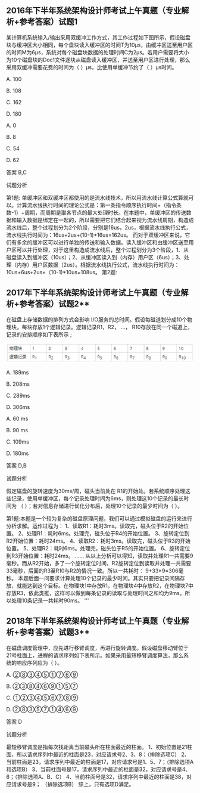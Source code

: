 ## 2016年下半年系统架构设计师考试上午真题（专业解析+参考答案）试题1

某计算机系统输入/输出采用双缓冲工作方式，其工作过程如下图所示，假设磁盘块与缓冲区大小相同，每个盘块读入缓冲区的时间T为10μs，由缓冲区送至用户区的时间M为6μs，系统对每个磁盘块数据的处理时间C为2μs。若用户需要将大小为10个磁盘块的Doc1文件逐块从磁盘读入缓冲区，并送至用户区进行处理，那么采用双缓冲需要花费的时间为（ ）μs，比使用单缓冲节约了（ ）μs时间。



A. 100

B. 108

C. 162

D. 180



A. 0

B. 8

C. 54

D. 62



答案 B,C

试题分析

第1题:
单缓冲区和双缓冲区都使用的是流水线技术，所以用流水线计算公式算就可以。计算流水线执行时间的理论公式是：第一条指令顺序执行时间+（指令条数-1）+周期，而周期是取各节点的最大处理时长。在本题中，单缓冲区的传送数据和输入数据是绑定在一起的，所以需要把它们结合起来视为流水线周期，构造成流水线后，整个过程划分为2个阶段，分别是16us，2us，根据流水线执行公式，流水线执行时间为：16us+2us+(10-1)*16us=162us。 而对于双缓冲区来说，它们有多余的缓冲区可以进行单独的传送和输入数据。读入缓冲区和由缓冲区送至用户区可以并行处理，对于这里构造成流水线后，整个过程划分为3个阶段，1、从磁盘读入到缓冲区（10us）；2、从缓冲区读入到（内存）用户区（6us）；3、处理（内存）用户区数据（2us）。根据流水线执行公式，流水线执行时间为：10us+6us+2us+（10-1)*10us=108us。
第2题:

## 2017年下半年系统架构设计师考试上午真题（专业解析+参考答案）试题2**

在磁盘上存储数据的排列方式会影响 I/O服务的总时间。假设每磁道划分成10个物理块，每块存放1个逻辑记录。逻辑记录R1，R2， …， R10存放在同一个磁道上， 记录的安排顺序如下表所示 ;

![img](../../../_media/1674099510938-12f43c51-a392-4125-bc31-7fccbd691f2e.jpeg)



A. 189ms

B. 208ms

C. 289ms

D. 306ms



A. 60 ms

B. 90 ms

C. 109ms

D. 180ms



答案 D,B

试题分析

假定磁盘的旋转速度为30ms/周，磁头当前处在 R1的开始处。若系统顺序处理这些记录，使用单缓冲区，每个记录处理时间为6ms，则处理这10个记录的最长时间为 （ ）；若对信息存储进行优化分布后，处理10个记录的最少时间为（ ）。

第1题:本题是一个较为复杂的磁盘原理问题，我们可以通过模拟磁盘的运行来进行分析求解。运作过程为：
1、读取R1：耗时3ms。读取完，磁头位于R2的开始位置。
2、处理R1：耗时6ms。处理完，磁头位于R4的开始位置。
3、旋转定位到R2开始位置：耗时24ms。
4、读取R2：耗时3ms。读取完，磁头位于R3的开始位置。
5、处理R2：耗时6ms。处理完，磁头位于R5的开始位置。
6、旋转定位到R3开始位置：耗时24ms。
……
从以上分析可以得知，读取并处理R1一共需要9毫秒。而从R2开始，多了一个旋转定位时间，R2旋转定位到读取并处理一共需要33毫秒，后面的R3至R10与R2的情况一致。所以一共耗时：
9+33×9=306毫秒。
本题后面一问要求计算处理10个记录的最少时间。其实只要把记录间隔存放，就能达到这个目标。在物理块1中存放R1，在物理块4中存放R2，在物理块7中存放R3，依此类推，这样可以做到每条记录的读取与处理时间之和均为9ms，所以处理10条记录一共耗时90ms。
'''

## 2018年下半年系统架构设计师考试上午真题（专业解析+参考答案）试题3**

在磁盘调度管理中，应先进行移臂调度，再进行旋转调度。假设磁盘移动臂位于21号柱面上，进程的请求序列如下表所示。如果采用最短移臂调度算法，那么系统的响应序列应为（ ）。


A. ②⑧③④⑤①⑦⑥⑨

B. ②③⑧④⑥⑨①⑤⑦

C. ①②③④⑤⑥⑦⑧⑨

D. ②⑧③⑤⑦①④⑥⑨



答案 D

试题分析



最短移臂调度是指每次找距离当前磁头所在柱面最近的柱面。
1、初始位置是21柱面，所以请求序列中最近的柱面是23，对应请求号2、3、8；（排除选项C）
2、当前柱面是23，请求序列中最近的柱面是17，对应请求号是1、5、7；（排除选项A和选项B）
3、当前柱面号是17，请求序列中最近的柱面是32，对应请求号是4、6；（排除选项A、B、C）
4、当前柱面号是32，请求序列中最近的柱面是38，对应请求号是9； （排除选项B）
综上，只有选项D满足。



